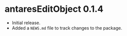 # antaresEditObject 0.1.4

* Initial release.
* Added a `NEWS.md` file to track changes to the package.
